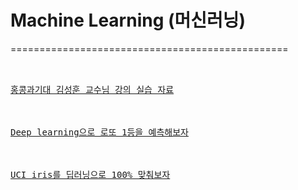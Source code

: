 # Machine Learning (머신러닝)
================================================
<pre>

<a href="https://github.com/hohoins/ml/tree/master/hunkim">
홍콩과기대 김성훈 교수님 강의 실습 자료
</a>

<a href="https://github.com/hohoins/ml/tree/master/lotto">
Deep learning으로 로또 1등을 예측해보자
</a>

<a href="https://github.com/hohoins/ml/tree/master/Iris">
UCI iris를 딥러닝으로 100% 맞춰보자
</a>

</pre>

